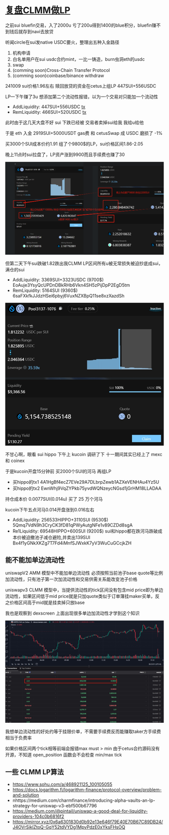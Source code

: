 # [复盘CLMM做LP](/2024/10/clmm_lp_review.md)

之前sui bluefin交易，入了2000u 亏了200u得到1400的blue积分，bluefin赚不到钱后就存到navi去放贷

听闻circle在sui发native USDC要火，整理出五种入金路径

1. 机构申请
2. 白名单用户在sui usdc合约mint，一比一铸造，burn虫洞eth的usdc
3. swap
4. (comming soon)Cross-Chain Transfer Protocol
5. (comming soon)coinbase/binance withdraw

241009 sui价格1.96左右 赎回放贷的资金在cetus上组LP 447SUI+556USDC

LP一下午赚了3u 想添加第二个流动性报错，以为一个交易对只能加一个流动性

- AddLiquidity: 447SUI+556USDC [tx](https://suivision.xyz/txblock/2upeAiA5c5CB1DhKrDwe2s31Ea6LUdyfBVvVvbZ84sGY)
- RemLiquidity: 466SUI+520USDC [tx](https://suivision.xyz/txblock/2JtKDetFV9wyowPD8WrMWfur6Xt3Z5e8btdxpPGMLYWp)

此时由于这几天大盘不好 sui 下跌已经被 交易者卖掉sui给我 我给u给他

于是 eth 入金 2919SUI+5000USDT gas费 和 cetusSwap 成 USDC 磨损了 -1%

买3000个SUI成本价约1.91 组了个9800$的LP，sui价格区间1.86-2.05

晚上11点时sui拉盘了，LP资产涨到9900而且手续费也赚了30

![](CLMM_when_bull_market.png)

但第二天下午sui跌破1.82跌出我CLMM LP区间所有u被无常损失被迫抄底成sui，满仓的sui

- AddLiquidity: 3369SUI+3323USDC (9700$) EoAuje3YsyQcUPDnDBkRHb6Vkn4SH5zPijDpP2EgD5tm
- RemLiquidity: 5164SUI (9360$) 6saFXkfkJJdzHSei6pbyj6VuxNZXBpQ11se8xzXazdSh

![](CLMM_dump_otu_of_tick_fully_impermanent_loss_to_base.png)

不甘心啊，眼看 sui hippo 下午上 kucoin 调研了下 十一期间其实已经上了 mexc 和 coinex

于是kucoin开盘15分钟前 买2000个SUI的河马 再组LP

- 买hippo的tx1 4A1HgBf4ecZ7EVe29A7DLbrpZewb1AZXeVENHAu4Yz5U
- 买hippo的tx2 EwnWhj9VqZYPkb75yvdWQNzeycNGsd1jGrHM18LLADAA

持仓成本价 0.0077SUI(0.014u) 买了 25 万个河马

kucoin下午五点河马0.014开盘涨到0.016左右

- AddLiquidity: 256533HIPPO+3110SUI (9530$) 5Qmq7VdN9h3CryCK3fD81qPWyAutgNFe1v89CZDd8sgA
- Re1Liquidity: 69548HIPPO+600SUI (9200$) sui和hippo都在跌河马跌破成本价被迫撤池子减仓避险,并卖出139SUI Bx4f1yGNkXKZg7T7Fd4iMnfSJWxkK7yV3WuCuGCcjkZH

## 能不能加单边流动性

uniswapV2 AMM 模型中不能加单边流动性 必须按照当前池子base quote等比例加流动性，只有池子第一次加流动性和交易供需关系能改变池子价格

uniswapv3 CLMM 模型中，当提供流动性的tick区间没有包含mid price即为单边流动性，如果区间低于mid price就是只加quote类似于订单簿挂maker买单，反之价格区间高于mid就是挂卖掉只放base

我也是观察到 dexscreen 上面出现很多单边加流动性才学到这个知识

![](CLMM_add_liquidity_single_dexscreen.png)

我想单边流动性的好处约等于挂限价单，不需要手续费反而能赚取taker方手续费相当于负费率

如果价格区间两个tick相等前端会报错max must > min 由于cetus合约源码没有开源，不知道 open_position 函数会不会检查 min/max tick

## 一些 CLMM LP算法
- https://www.sohu.com/a/468921125_100105055
- https://docs.logarithm.fi/logarithm-finance/protocol-overview/problem-and-solution
- nhttps://medium.com/charmfinance/introducing-alpha-vaults-an-lp-strategy-for-uniswap-v3-ebf500b67796
- https://medium.com/@pintail/uniswap-a-good-deal-for-liquidity-providers-104c0b6816f2
- https://mirror.xyz/0x6a6301830d0b92e13e646f79E40E70B67C89DB24/J4OVrSiklZtoQ-GqY52tdVYDg1MpvPdzE0xYksFHsOQ
